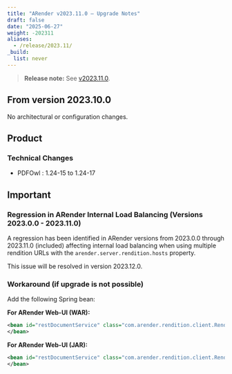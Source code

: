 ```yaml
---
title: "ARender v2023.11.0 – Upgrade Notes"
draft: false
date: "2025-06-27"
weight: -202311
aliases:
  - /release/2023.11/
_build:
  list: never
---
```


> **Release note:** See [v2023.11.0](/releases/release-notes/v2023.11.0/).

## From version 2023.10.0

No architectural or configuration changes.

## Product

### Technical Changes

- PDFOwl : 1.24-15 to 1.24-17


## Important

### Regression in ARender Internal Load Balancing (Versions 2023.0.0 - 2023.11.0)

A regression has been identified in ARender versions from 2023.0.0 through 2023.11.0 (included) affecting internal load balancing when using multiple rendition URLs with the ```arender.server.rendition.hosts``` property.

This issue will be resolved in version 2023.12.0.

### Workaround (if upgrade is not possible)

Add the following Spring bean:

**For ARender Web-UI (WAR):**


```xml
<bean id="restDocumentService" class="com.arender.rendition.client.RenditionRestClient" scope="prototype">
</bean>
```


**For ARender Web-UI (JAR):**


```xml
<bean id="restDocumentService" class="com.arender.rendition.client.RenditionRestClient" scope="prototype">
</bean>
```


